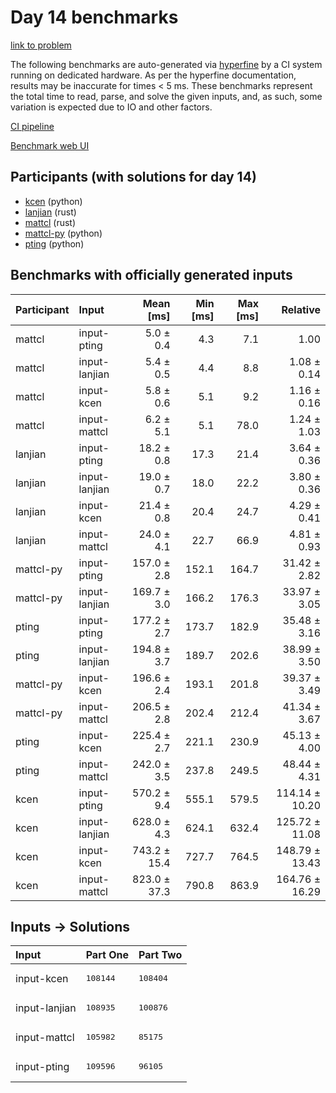 # Day 14 benchmarks

[link to problem](https://adventofcode.com/2023/day/14)

The following benchmarks are auto-generated via
[hyperfine](https://github.com/sharkdp/hyperfine) by a CI system running on
dedicated hardware. As per the hyperfine documentation, results may be
inaccurate for times < 5 ms. These benchmarks represent the total time to read,
parse, and solve the given inputs, and, as such, some variation is expected due
to IO and other factors.

[CI pipeline](http://ci.papercode.net:8080/teams/main/pipelines/aoc2023)

[Benchmark web UI](https://aoc.ancalagon.black)


## Participants (with solutions for day 14)

- [kcen](https://github.com/kcen/aoc2023) (python)
- [lanjian](https://github.com/lanjian/aoc-2023) (rust)
- [mattcl](https://github.com/mattcl/aoc2023) (rust)
- [mattcl-py](https://github.com/mattcl/aoc2023-py) (python)
- [pting](https://github.com/pting/aoc2023) (python)


## Benchmarks with officially generated inputs

| Participant | Input | Mean [ms] | Min [ms] | Max [ms] | Relative |
|:---|:---|---:|---:|---:|---:|
| mattcl | input-pting | 5.0 ± 0.4 | 4.3 | 7.1 | 1.00 |
| mattcl | input-lanjian | 5.4 ± 0.5 | 4.4 | 8.8 | 1.08 ± 0.14 |
| mattcl | input-kcen | 5.8 ± 0.6 | 5.1 | 9.2 | 1.16 ± 0.16 |
| mattcl | input-mattcl | 6.2 ± 5.1 | 5.1 | 78.0 | 1.24 ± 1.03 |
| lanjian | input-pting | 18.2 ± 0.8 | 17.3 | 21.4 | 3.64 ± 0.36 |
| lanjian | input-lanjian | 19.0 ± 0.7 | 18.0 | 22.2 | 3.80 ± 0.36 |
| lanjian | input-kcen | 21.4 ± 0.8 | 20.4 | 24.7 | 4.29 ± 0.41 |
| lanjian | input-mattcl | 24.0 ± 4.1 | 22.7 | 66.9 | 4.81 ± 0.93 |
| mattcl-py | input-pting | 157.0 ± 2.8 | 152.1 | 164.7 | 31.42 ± 2.82 |
| mattcl-py | input-lanjian | 169.7 ± 3.0 | 166.2 | 176.3 | 33.97 ± 3.05 |
| pting | input-pting | 177.2 ± 2.7 | 173.7 | 182.9 | 35.48 ± 3.16 |
| pting | input-lanjian | 194.8 ± 3.7 | 189.7 | 202.6 | 38.99 ± 3.50 |
| mattcl-py | input-kcen | 196.6 ± 2.4 | 193.1 | 201.8 | 39.37 ± 3.49 |
| mattcl-py | input-mattcl | 206.5 ± 2.8 | 202.4 | 212.4 | 41.34 ± 3.67 |
| pting | input-kcen | 225.4 ± 2.7 | 221.1 | 230.9 | 45.13 ± 4.00 |
| pting | input-mattcl | 242.0 ± 3.5 | 237.8 | 249.5 | 48.44 ± 4.31 |
| kcen | input-pting | 570.2 ± 9.4 | 555.1 | 579.5 | 114.14 ± 10.20 |
| kcen | input-lanjian | 628.0 ± 4.3 | 624.1 | 632.4 | 125.72 ± 11.08 |
| kcen | input-kcen | 743.2 ± 15.4 | 727.7 | 764.5 | 148.79 ± 13.43 |
| kcen | input-mattcl | 823.0 ± 37.3 | 790.8 | 863.9 | 164.76 ± 16.29 |


## Inputs -> Solutions

| Input | Part One | Part Two |
|:---|:---|:---|
|input-kcen|<pre>108144</pre>|<pre>108404</pre>|
|input-lanjian|<pre>108935</pre>|<pre>100876</pre>|
|input-mattcl|<pre>105982</pre>|<pre>85175</pre>|
|input-pting|<pre>109596</pre>|<pre>96105</pre>|